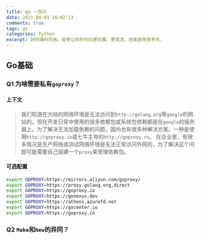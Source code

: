 ```yaml
---
title: go 一百问   
date: 2021-04-01 16:02:13   
comments: true   
tags: go   
categories: Python   
excerpt: 好的编码风格，能够让你的代码更优雅、更简洁，还能避免很多坑.
---
```


## Go基础
### Q1 为啥需要私有`goproxy`？
#### 上下文
> 我们知道在大陆的网络环境是无法访问到`http://golang.org`等`google`的网站的。但在开发日常中使用的很多依赖包或系统包依赖都是在`google`的服务器上。为了解决无法加载依赖的问题，国内也有很多种解决方案。一种是使用`http://goproxy.io`或七牛主导的`http://goproxy.cn`。
在企业里，有很多情况是生产网络或测试网络环境是无法正常访问外网的，为了解决这个问题可能需要自己搭建一个`proxy`来管理依赖包。
#### 可选配置
```bash
export GOPROXY=https://mirrors.aliyun.com/goproxy/
export GOPROXY=https://proxy.golang.org,direct
export GOPROXY=https://goproxy.io
export GOPROXY=https://gonexus.dev
export GOPROXY=https://athens.azurefd.net
export GOPROXY=https://gocenter.io
export GOPROXY=https://goproxy.cn
```
### Q2 `Make`和`New`的异同？
